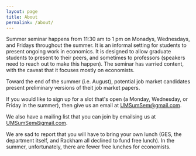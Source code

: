 ```yaml
---
layout: page
title: About
permalink: /about/
---
```


Summer seminar happens from 11:30 am to 1 pm on Monadys, Wednesdays, and Fridays throughout the summer. It is an informal setting for students to present ongoing work in economics.  It is designed to allow graduate students to present to their peers, and sometimes to professors (speakers need to reach out to make this happen). The seminar has varried content, with the caveat that it focuses mostly on economists. 

Toward the end of the summer (i.e. August), potential job market candidates present preliminary versions of theit job market papers. 

If you would like to sign up for a slot that's open (a Monday, Wednesday, or Friday in the summer), then give us an email at <UMSumSem@gmail.com>. 

We also have a mailing list that you can join by emailsing us at <UMSumSem@gmail.com>. 

We are sad to report that you will have to bring your own lunch (GES, the department itself, and Rackham all declined to fund free lunch). In the summer, unfortunately, there are fewer free lunches for economists. 

